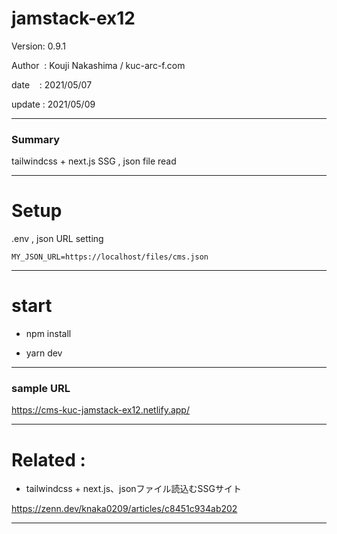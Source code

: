 ﻿# jamstack-ex12

 Version: 0.9.1

 Author  : Kouji Nakashima / kuc-arc-f.com

 date    : 2021/05/07

 update  : 2021/05/09

***
### Summary

tailwindcss + next.js SSG , json file read


***
# Setup

.env , json URL setting

```
MY_JSON_URL=https://localhost/files/cms.json
```

***
# start

* npm install

* yarn dev

***
### sample URL
https://cms-kuc-jamstack-ex12.netlify.app/

***
# Related :

* tailwindcss + next.js、jsonファイル読込むSSGサイト

https://zenn.dev/knaka0209/articles/c8451c934ab202

***

